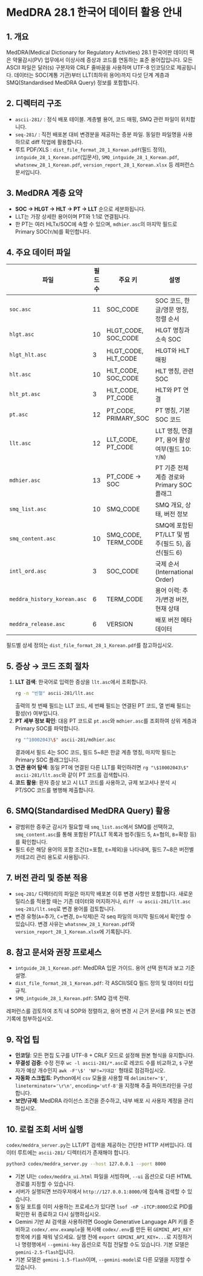 # MedDRA 28.1 한국어 데이터 활용 안내

## 1. 개요
MedDRA(Medical Dictionary for Regulatory Activities) 28.1 한국어판 데이터 팩은 약물감시(PV) 업무에서 이상사례 증상과 코드를 연동하는 표준 용어집입니다. 모든 ASCII 파일은 달러(`$`) 구분자와 CRLF 줄바꿈을 사용하며 UTF-8 인코딩으로 제공됩니다. 데이터는 SOC(계통 기관)부터 LLT(최하위 용어)까지 다섯 단계 계층과 SMQ(Standardised MedDRA Query) 정보를 포함합니다.

## 2. 디렉터리 구조
- `ascii-281/` : 정식 배포 테이블. 계층별 용어, 코드 매핑, SMQ 관련 파일이 위치합니다.
- `seq-281/` : 직전 배포본 대비 변경분을 제공하는 증분 파일. 동일한 파일명을 사용하므로 diff 작업에 활용합니다.
- 루트 PDF/XLS : `dist_file_format_28_1_Korean.pdf`(필드 정의), `intguide_28_1_Korean.pdf`(입문서), `SMQ_intguide_28_1_Korean.pdf`, `whatsnew_28_1_Korean.pdf`, `version_report_28_1_Korean.xlsx` 등 레퍼런스 문서입니다.

## 3. MedDRA 계층 요약
- **SOC → HLGT → HLT → PT → LLT** 순으로 세분화됩니다.
- LLT는 가장 상세한 용어이며 PT와 1:1로 연결됩니다.
- 한 PT는 여러 HLTx/SOC에 속할 수 있으며, `mdhier.asc`의 마지막 필드로 Primary SOC(`Y`/`N`)를 확인합니다.

## 4. 주요 데이터 파일
| 파일 | 필드 수 | 주요 키 | 설명 |
| --- | --- | --- | --- |
| `soc.asc` | 11 | SOC_CODE | SOC 코드, 한글/영문 명칭, 정렬 순서 |
| `hlgt.asc` | 10 | HLGT_CODE, SOC_CODE | HLGT 명칭과 소속 SOC |
| `hlgt_hlt.asc` | 3 | HLGT_CODE, HLT_CODE | HLGT와 HLT 매핑 |
| `hlt.asc` | 10 | HLT_CODE, SOC_CODE | HLT 명칭, 관련 SOC |
| `hlt_pt.asc` | 3 | HLT_CODE, PT_CODE | HLT와 PT 연결 |
| `pt.asc` | 12 | PT_CODE, PRIMARY_SOC | PT 명칭, 기본 SOC 코드 |
| `llt.asc` | 12 | LLT_CODE, PT_CODE | LLT 명칭, 연결 PT, 용어 활성 여부(필드 10: `Y`/`N`) |
| `mdhier.asc` | 13 | PT_CODE → SOC | PT 기준 전체 계층 경로와 Primary SOC 플래그 |
| `smq_list.asc` | 10 | SMQ_CODE | SMQ 개요, 상태, 버전 정보 |
| `smq_content.asc` | 10 | SMQ_CODE, TERM_CODE | SMQ에 포함된 PT/LLT 및 범주(필드 5), 옵션(필드 6) |
| `intl_ord.asc` | 3 | SOC_CODE | 국제 순서(International Order) |
| `meddra_history_korean.asc` | 6 | TERM_CODE | 용어 이력: 추가/변경 버전, 현재 상태 |
| `meddra_release.asc` | 6 | VERSION | 배포 버전 메타데이터 |

필드별 상세 정의는 `dist_file_format_28_1_Korean.pdf`를 참고하십시오.

## 5. 증상 → 코드 조회 절차
1. **LLT 검색**: 한국어로 입력한 증상을 `llt.asc`에서 조회합니다.
   ```bash
   rg -n "빈혈" ascii-281/llt.asc
   ```
   출력의 첫 번째 필드는 LLT 코드, 세 번째 필드는 연결된 PT 코드, 열 번째 필드는 활성(`Y`) 여부입니다.
2. **PT 세부 정보 확인**: 대응 PT 코드로 `pt.asc`와 `mdhier.asc`를 조회하여 상위 계층과 Primary SOC를 파악합니다.
   ```bash
   rg "^10002043\$" ascii-281/mdhier.asc
   ```
   결과에서 필드 4는 SOC 코드, 필드 5~8은 한글 계층 명칭, 마지막 필드는 Primary SOC 플래그입니다.
3. **연관 용어 탐색**: 동일 PT에 연결된 다른 LLT를 확인하려면 `rg "\$10002043\$" ascii-281/llt.asc`와 같이 PT 코드를 검색합니다.
4. **코드 활용**: 환자 증상 보고 시 LLT 코드를 사용하고, 규제 보고서나 분석 시 PT/SOC 코드를 병행해 제출합니다.

## 6. SMQ(Standardised MedDRA Query) 활용
- 광범위한 증후군 감시가 필요할 때 `smq_list.asc`에서 SMQ를 선택하고, `smq_content.asc`를 통해 포함된 PT/LLT 목록과 범주(필드 5, `A`=협의, `B`=확장 등)를 확인합니다.
- 필드 6은 해당 용어의 포함 조건(`I`=포함, `E`=제외)을 나타내며, 필드 7~8은 버전별 카테고리 관리 용도로 사용됩니다.

## 7. 버전 관리 및 증분 적용
- `seq-281/` 디렉터리의 파일은 마지막 배포본 이후 변경 사항만 포함합니다. 새로운 릴리스를 적용할 때는 기존 데이터와 머지하거나, `diff -u ascii-281/llt.asc seq-281/llt.seq`로 변경 용어를 검토합니다.
- 변경 유형(`A`=추가, `C`=변경, `D`=삭제)은 각 seq 파일의 마지막 필드에서 확인할 수 있습니다. 변경 사유는 `whatsnew_28_1_Korean.pdf`와 `version_report_28_1_Korean.xlsx`에 기록됩니다.

## 8. 참고 문서와 권장 프로세스
- `intguide_28_1_Korean.pdf`: MedDRA 입문 가이드. 용어 선택 원칙과 보고 기준 설명.
- `dist_file_format_28_1_Korean.pdf`: 각 ASCII/SEQ 필드 정의 및 데이터 타입 규칙.
- `SMQ_intguide_28_1_Korean.pdf`: SMQ 검색 전략.

레퍼런스를 검토하여 조직 내 SOP와 정렬하고, 용어 변경 시 근거 문서를 PR 또는 변경 기록에 첨부하십시오.

## 9. 작업 팁
- **인코딩**: 모든 편집 도구를 UTF-8 + CRLF 모드로 설정해 원본 형식을 유지합니다.
- **무결성 검증**: 수정 전후 `wc -l ascii-281/*.asc`로 레코드 수를 비교하고, `$` 구분자가 예상 개수인지 `awk -F'\$' 'NF!=기대값'` 형태로 점검하십시오.
- **자동화 스크립트**: Python에서 `csv` 모듈을 사용할 때 `delimiter='$'`, `lineterminator='\r\n'`, `encoding='utf-8'`을 지정해 추출 파이프라인을 구성합니다.
- **보안/규제**: MedDRA 라이선스 조건을 준수하고, 내부 배포 시 사용자 계정을 관리하십시오.

## 10. 로컬 조회 서버 실행
`codex/meddra_server.py`는 LLT/PT 검색을 제공하는 간단한 HTTP 서버입니다. 데이터 루트에는 `ascii-281/` 디렉터리가 존재해야 합니다.

```bash
python3 codex/meddra_server.py --host 127.0.0.1 --port 8000
```

- 기본 UI는 `codex/meddra_ui.html` 파일을 서빙하며, `--ui` 옵션으로 다른 HTML 경로를 지정할 수 있습니다.
- 서버가 실행되면 브라우저에서 `http://127.0.0.1:8000/`에 접속해 검색할 수 있습니다.
- 동일 포트를 이미 사용하는 프로세스가 있다면 `lsof -nP -iTCP:8000`으로 PID를 확인한 뒤 종료하고 다시 실행하십시오.
- Gemini 기반 AI 검색을 사용하려면 Google Generative Language API 키를 준비하고 `codex/.env.example`을 복사해 `codex/.env`를 만든 뒤 `GEMINI_API_KEY` 항목에 키를 채워 넣으세요. 실행 전에 `export GEMINI_API_KEY=...`로 지정하거나 명령행에서 `--gemini-key` 옵션으로 직접 전달할 수도 있습니다. 기본 모델은 `gemini-2.5-flash`입니다.
- 기본 모델은 `gemini-1.5-flash`이며, `--gemini-model`로 다른 모델을 지정할 수 있습니다.
